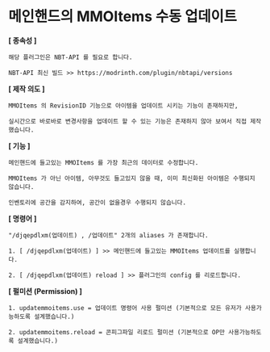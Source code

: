 # 메인핸드의 MMOItems 수동 업데이트

**[ 종속성 ]**
```
해당 플러그인은 NBT-API 를 필요로 합니다.

NBT-API 최신 빌드 >> https://modrinth.com/plugin/nbtapi/versions
```

**[ 제작 의도 ]**
```
MMOItems 의 RevisionID 기능으로 아이템을 업데이트 시키는 기능이 존재하지만,

실시간으로 바로바로 변경사항을 업데이트 할 수 있는 기능은 존재하지 않아 보여서 직접 제작했습니다.
```

**[ 기능 ]**
```
메인핸드에 들고있는 MMOItems 를 가장 최근의 데이터로 수정합니다.

MMOItems 가 아닌 아이템, 아무것도 들고있지 않을 때, 이미 최신화된 아이템은 수행되지 않습니다.

인벤토리에 공간을 감지하여, 공간이 없을경우 수행되지 않습니다. 
```

**[ 명령어 ]**
```
"/djqepdlxm(업데이트) , /업데이트" 2개의 aliases 가 존재합니다.

1. [ /djqepdlxm(업데이트) ] >> 메인핸드에 들고있는 MMOItems 업데이트를 실행합니다.

2. [ /djqepdlxm(업데이트) reload ] >> 플러그인의 config 를 리로드합니다.
```

**[ 펄미션 (Permission) ]**
```
1. updatemmoitems.use = 업데이트 명령어 사용 펄미션 (기본적으로 모든 유저가 사용가능하도록 설계했습니다.)

2. updatemmoitems.reload = 콘피그파일 리로드 펄미션 (기본적으로 OP만 사용가능하도록 설계했습니다.)
```
